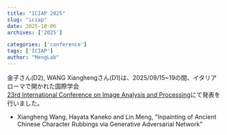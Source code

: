 ```yaml
---
title: "ICIAP 2025"
slug: "iciap"
date: 2025-10-06
archives: ['2025']

categories: ['conference']
tags: ['ICIAP']
author: "MengLab"
---
```

金子さん(D2), WANG Xianghengさん(D1)は、2025/09/15~19の間、イタリア ローマで開かれた国際学会  
[23rd International Conference on Image Analysis and Processing](https://www.iciap.org/home)にて発表を行いました。

- Xiangheng Wang, Hayata Kaneko and Lin Meng, "Inpainting of Ancient Chinese Character Rubbings via Generative Adversarial Network"
